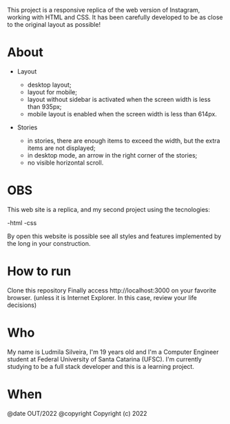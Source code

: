 This project is a responsive replica of the web version of Instagram, working with HTML and CSS. It has been carefully developed to be as close to the original layout as possible!

# About
- Layout
    - desktop layout;
    - layout for mobile;
    - layout without sidebar is activated when the screen width is less than 935px;
    - mobile layout is enabled when the screen width is less than 614px.
    
- Stories
    - in stories, there are enough items to exceed the width, but the extra items are not displayed;
    - in desktop mode, an arrow in the right corner of the stories;
    - no visible horizontal scroll.

# OBS
This web site is a replica, and my second project using the tecnologies:

-html
-css

By open this website is possible see all styles and features implemented by the long in your construction.

# How to run
Clone this repository
Finally access http://localhost:3000 on your favorite browser. (unless it is Internet Explorer. In this case, review your life decisions)

# Who
My name is Ludmila Silveira, I'm 19 years old and I'm a Computer Engineer student at Federal University of Santa Catarina (UFSC). I'm currently studying to be a full stack developer and this is a learning project.

# When 
@date OUT/2022
@copyright Copyright (c) 2022